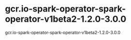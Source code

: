 # gcr.io-spark-operator-spark-operator-v1beta2-1.2.0-3.0.0
gcr.io-spark-operator-spark-operator-v1beta2-1.2.0-3.0.0
